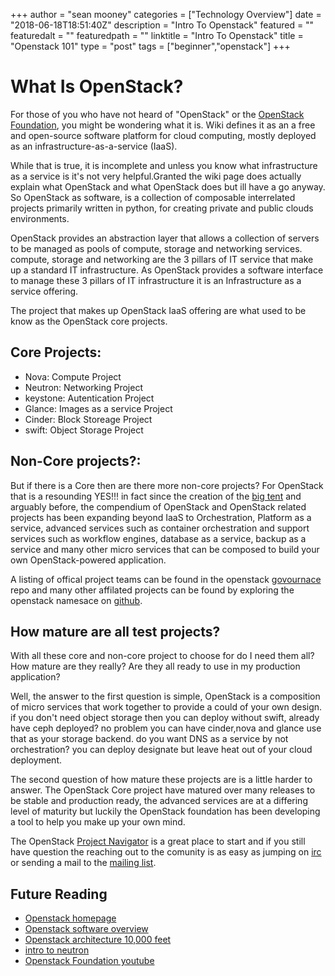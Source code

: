 +++
author = "sean mooney"
categories = ["Technology Overview"]
date = "2018-06-18T18:51:40Z"
description = "Intro To Openstack"
featured = ""
featuredalt = ""
featuredpath = ""
linktitle = "Intro To Openstack"
title = "Openstack 101"
type = "post"
tags = ["beginner","openstack"]
+++


What Is OpenStack?
==================	

For those of you who have not heard of "OpenStack" or the <a href="http://openstack.org">OpenStack Foundation</a>,
you might be wondering what it is. Wiki defines it as an a free and open-source
software platform for cloud computing, mostly deployed as an
infrastructure-as-a-service (IaaS).

While that is true, it is incomplete and unless you know what infrastructure 
as a service is it's not very helpful.Granted the wiki page does actually
explain what OpenStack and what OpenStack does but ill have a go anyway.
So OpenStack as software, is a collection of composable interrelated projects
primarily written in python, for creating private and public clouds environments.

OpenStack provides an abstraction layer that allows a collection of servers 
to be managed as pools of compute, storage and networking services.
compute, storage and networking are the 3 pillars of IT service that
make up a standard IT infrastructure. As OpenStack provides a software interface
to manage these 3 pillars of IT infrastructure it is an Infrastructure as a service offering.


The project that makes up OpenStack IaaS offering are what used to be know as
the OpenStack core projects.

Core Projects:
--------------
<ul>
<li> Nova: Compute Project</li>
<li> Neutron: Networking Project</li>
<li> keystone: Autentication Project</li>
<li> Glance: Images as a service Project</li>
<li> Cinder: Block Storeage Project</li>
<li> swift: Object Storage Project</li>
</ul>

Non-Core projects?:
-------------------
But if there is a Core then are there more non-core projects?
For OpenStack that is a resounding YES!!! in fact since the
creation of the <a href="https://github.com/openstack/governance/blob/master/resolutions/20141202-project-structure-reform-spec.rst">big tent</a> and arguably before, the compendium of OpenStack
and OpenStack related projects has been expanding beyond IaaS to Orchestration,
Platform as a service, advanced services such as container orchestration and support
services such as workflow engines, database as a service, backup as a service and
many other micro services that can be composed to build your own OpenStack-powered application.

A listing of offical project teams can be found in the openstack <a href="https://governance.openstack.org/tc/reference/projects/">govournace</a> repo
and many other affilated projects can be found by exploring the openstack namesace on <a href="https://github.com/openstack">github</a>.


 
How mature are all test projects?
---------------------------------
With all these core and non-core project to choose for do I need them all?
How mature are they really? Are they all ready to use in my production application?

Well, the answer to the first question is simple, OpenStack is a composition of micro services that
work together to provide a could of your own design. if you don't need object storage then you
can deploy without swift, already have ceph deployed? no problem you can have cinder,nova and glance
use that as your storage backend. do you want DNS as a service by not orchestration?
you can deploy designate but leave heat out of your cloud deployment.

The second question of how mature these projects are is a little harder to answer.
The OpenStack Core project have matured over many releases to be stable and production
ready, the advanced services are at a differing level of maturity but luckily the
OpenStack foundation has been developing a tool to help you make up your own mind.

The OpenStack <a href="https://www.openstack.org/software/project-navigator">Project Navigator</a> is a great place to start and if you still
have question the reaching out to the comunity is as easy as jumping on <a href="https://wiki.openstack.org/wiki/IRC">irc</a> or
sending a mail to the <a href="mailto:openstack@lists.openstack.org">mailing list</a>.

Future Reading
-------------- 
<ul>
<li><a href="http://www.openstack.org">Openstack homepage</a></li>
<li><a href="https://www.openstack.org/software">Openstack software overview</a></li>
<li><a href="https://www.youtube.com/watch?v=hWWSaBOMTNo">Openstack architecture 10,000 feet</a></li>
<li><a href="https://www.youtube.com/playlist?list=PLG2eb1MxWbfEqFEbziT9geOOXwiw9zZOm">intro to neutron</a></li>
<li><a href="https://www.youtube.com/user/OpenStackFoundation">Openstack Foundation youtube</a></li>
</ul>
